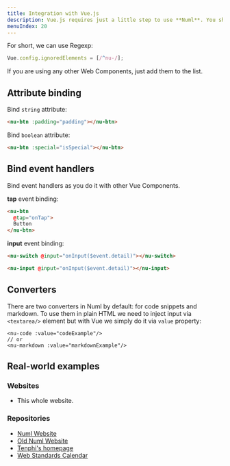 ```yaml
---
title: Integration with Vue.js
description: Vue.js requires just a little step to use **Numl**. You should add all custom elements to the **Ignore List**.
menuIndex: 20
---
```


For short, we can use Regexp:

```javascript
Vue.config.ignoredElements = [/^nu-/];
```

If you are using any other Web Components, just add them to the list.

## Attribute binding

Bind `string` attribute:

```html
<nu-btn :padding="padding"></nu-btn>
```

Bind `boolean` attribute:

```html
<nu-btn :special="isSpecial"></nu-btn>
```

## Bind event handlers

Bind event handlers as you do it with other Vue Components.

**tap** event binding:

```html
<nu-btn
  @tap="onTap">
  Button
</nu-btn>
```

**input** event binding:

```html
<nu-switch @input="onInput($event.detail)"></nu-switch>

<nu-input @input="onInput($event.detail)"></nu-input>
```

## Converters

There are two converters in Numl by default: for code snippets and markdown. To use them in plain HTML we need to inject input via `<textarea/>` element but with Vue we simply do it via `value` property:

```
<nu-code :value="codeExample"/>
// or
<nu-markdown :value="markdownExample"/>
```

## Real-world examples

### Websites

* This whole website.

### Repositories

* [Numl Website](!https://github.com/numldesign/website)
* [Old Numl Website](!https://github.com/tenphi/numl-storybook)
* [Tenphi's homepage](!https://github.com/tenphi/tenphi.me)
* [Web Standards Calendar](!https://github.com/katrinLuna/frontend-events-numl)

